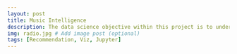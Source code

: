 ```yaml
---
layout: post
title: Music Intelligence
description: The data science objective within this project is to understand the listener’s profile. We’ll be analyzing the mood of user playlists and recommend songs using a content-based filtering system. 
img: radio.jpg # Add image post (optional)
tags: [Recommendation, Viz, Jupyter]
---
```


<html>
<body>
<div id="b-placeholder">

</div>

<script>
$(function(){
  $("#b-placeholder").load("/_posts/Music_Intelligence.html");
});
</script>
</body>
</html>
